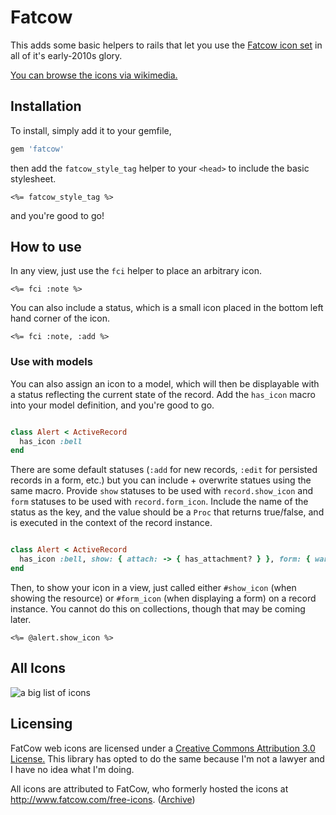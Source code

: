 # Fatcow

This adds some basic helpers to rails that let you use
the [Fatcow icon set](https://web.archive.org/web/20160323032439/http://www.fatcow.com/free-icons) in all of it's
early-2010s glory.

[You can browse the icons via wikimedia.](https://commons.wikimedia.org/wiki/Farm-Fresh_web_icons)

## Installation

To install, simply add it to your gemfile,

```ruby
gem 'fatcow'
```

then add the `fatcow_style_tag` helper to your `<head>` to include the basic stylesheet.

```erbruby
<%= fatcow_style_tag %>
```

and you're good to go!

## How to use

In any view, just use the `fci` helper to place an arbitrary icon.

```erbruby
<%= fci :note %>
```

You can also include a status, which is a small icon placed in the bottom left hand corner of the icon.

```erbruby
<%= fci :note, :add %>
```

### Use with models

You can also assign an icon to a model,
which will then be displayable with a status reflecting the current state of the record.
Add the `has_icon` macro into your model definition, and you're good to go.

```ruby

class Alert < ActiveRecord
  has_icon :bell
end
```

There are some default statuses (`:add` for new records, `:edit` for persisted records in a form, etc.)
but you can include + overwrite statues using the same macro.
Provide `show` statuses to be used with `record.show_icon` and `form` statuses to be used with `record.form_icon`.
Include the name of the status as the key, and the value should be a `Proc` that returns true/false,
and is executed in the context of the record instance.

```ruby

class Alert < ActiveRecord
  has_icon :bell, show: { attach: -> { has_attachment? } }, form: { warning: -> { invalid? } }
end
```

Then, to show your icon in a view, just called either `#show_icon` (when showing the resource) or `#form_icon` (when
displaying a form) on a record instance.
You cannot do this on collections, though that may be coming later.

```erbruby
<%= @alert.show_icon %>
```

## All Icons
![a big list of icons](https://web.archive.org/web/20160324052646if_/http://www.fatcow.com/images/fatcow-icons/fatcow-3926.png)

## Licensing

FatCow web icons are licensed under
a [Creative Commons Attribution 3.0 License.](https://creativecommons.org/licenses/by/3.0/deed.en) This library has
opted to do the same because I'm not a lawyer and I have no idea what I'm doing.

All icons are attributed to FatCow, who formerly hosted the icons at http://www.fatcow.com/free-icons. ([Archive](https://web.archive.org/web/20160323032439/http://www.fatcow.com/free-icons))